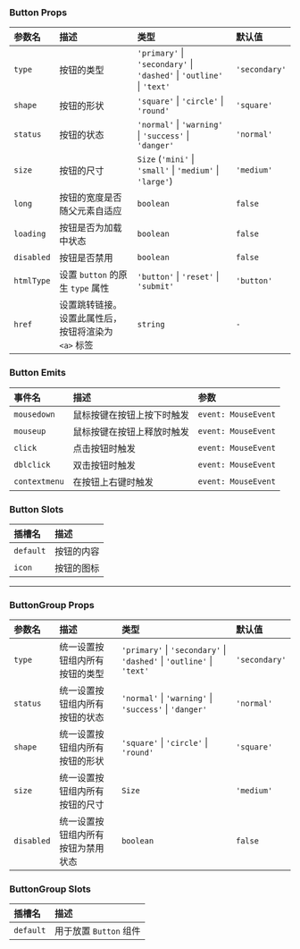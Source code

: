 ### Button Props

| 参数名 | 描述 | 类型 | 默认值 |
| :--- | :--- | :--- | :--- |
| `type` | 按钮的类型 | `'primary'` \| `'secondary'` \| `'dashed'` \| `'outline'` \| `'text'` | `'secondary'` |
| `shape` | 按钮的形状 | `'square'` \| `'circle'` \| `'round'` | `'square'` |
| `status` | 按钮的状态 | `'normal'` \| `'warning'` \| `'success'` \| `'danger'` | `'normal'` |
| `size` | 按钮的尺寸 | `Size` (`'mini'` \| `'small'` \| `'medium'` \| `'large'`) | `'medium'` |
| `long` | 按钮的宽度是否随父元素自适应 | `boolean` | `false` |
| `loading` | 按钮是否为加载中状态 | `boolean` | `false` |
| `disabled` | 按钮是否禁用 | `boolean` | `false` |
| `htmlType` | 设置 `button` 的原生 `type` 属性 | `'button'` \| `'reset'` \| `'submit'` | `'button'` |
| `href` | 设置跳转链接。设置此属性后，按钮将渲染为 `<a>` 标签 | `string` | `-` |

### Button Emits

| 事件名 | 描述 | 参数 |
| :--- | :--- | :--- |
| `mousedown` | 鼠标按键在按钮上按下时触发 | `event: MouseEvent` |
| `mouseup` | 鼠标按键在按钮上释放时触发 | `event: MouseEvent` |
| `click` | 点击按钮时触发 | `event: MouseEvent` |
| `dblclick` | 双击按钮时触发 | `event: MouseEvent` |
| `contextmenu` | 在按钮上右键时触发 | `event: MouseEvent` |

### Button Slots

| 插槽名 | 描述 |
| :--- | :--- |
| `default` | 按钮的内容 |
| `icon` | 按钮的图标 |

---

### ButtonGroup Props

| 参数名 | 描述 | 类型 | 默认值 |
| :--- | :--- | :--- | :--- |
| `type` | 统一设置按钮组内所有按钮的类型 | `'primary'` \| `'secondary'` \| `'dashed'` \| `'outline'` \| `'text'` | `'secondary'` |
| `status` | 统一设置按钮组内所有按钮的状态 | `'normal'` \| `'warning'` \| `'success'` \| `'danger'` | `'normal'` |
| `shape` | 统一设置按钮组内所有按钮的形状 | `'square'` \| `'circle'` \| `'round'` | `'square'` |
| `size` | 统一设置按钮组内所有按钮的尺寸 | `Size` | `'medium'` |
| `disabled` | 统一设置按钮组内所有按钮为禁用状态 | `boolean` | `false` |

### ButtonGroup Slots

| 插槽名 | 描述 |
| :--- | :--- |
| `default` | 用于放置 `Button` 组件 |